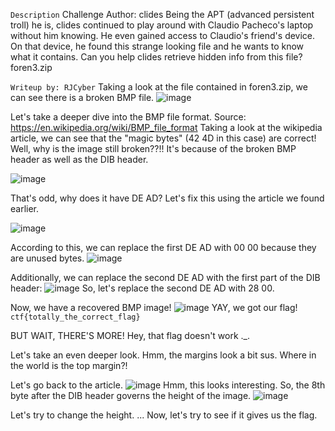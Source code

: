 `Description`
Challenge Author: clides
Being the APT (advanced persistent troll) he is, clides continued to play around with Claudio Pacheco's laptop without him knowing. He even gained access to Claudio's friend's device. On that device, he found this strange looking file and he wants to know what it contains.
Can you help clides retrieve hidden info from this file?
foren3.zip

`Writeup by: RJCyber`
Taking a look at the file contained in foren3.zip, we can see there is a broken BMP file.
![image](https://github.com/OfficialCyberSpace/CTF-Writeups/assets/86359182/893d21c8-dd7e-4dab-bed4-fcf571d9c21f)

Let's take a deeper dive into the BMP file format.
Source: https://en.wikipedia.org/wiki/BMP_file_format
Taking a look at the wikipedia article, we can see that the "magic bytes" (42 4D in this case) are correct! Well, why is the image still broken??!! It's because of the broken BMP header as well as the DIB header.

![image](https://github.com/OfficialCyberSpace/CTF-Writeups/assets/86359182/cdf680c0-dfca-4a77-b355-472eab034b09)

That's odd, why does it have DE AD? Let's fix this using the article we found earlier.

![image](https://github.com/OfficialCyberSpace/CTF-Writeups/assets/86359182/9d625a5a-733f-4c68-ba16-f8e1944a9a69)

According to this, we can replace the first DE AD with 00 00 because they are unused bytes.
![image](https://github.com/OfficialCyberSpace/CTF-Writeups/assets/86359182/48451887-7f19-4922-ba7e-912827b45a0a)

Additionally, we can replace the second DE AD with the first part of the DIB header:
![image](https://github.com/OfficialCyberSpace/CTF-Writeups/assets/86359182/5951c4e6-af14-4134-bfdc-b4656aac160e)
So, let's replace the second DE AD with 28 00.

Now, we have a recovered BMP image!
![image](https://github.com/OfficialCyberSpace/CTF-Writeups/assets/86359182/60859026-229d-4eeb-ba15-7da4bc32e0d9)
YAY, we got our flag! `ctf{totally_the_correct_flag}`

BUT WAIT, THERE'S MORE! Hey, that flag doesn't work ._.

Let's take an even deeper look. Hmm, the margins look a bit sus. Where in the world is the top margin?!

Let's go back to the article.
![image](https://github.com/OfficialCyberSpace/CTF-Writeups/assets/86359182/e2de179c-1cf9-49c9-84f3-71b4b42af157)
Hmm, this looks interesting. So, the 8th byte after the DIB header governs the height of the image. 
![image](https://github.com/OfficialCyberSpace/CTF-Writeups/assets/86359182/f0b39007-ac65-4956-9a17-95f675ed0a61)

Let's try to change the height.
...
Now, let's try to see if it gives us the flag.


